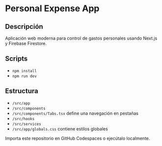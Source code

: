 # Personal Expense App

## Descripción
Aplicación web moderna para control de gastos personales usando Next.js y Firebase Firestore.

## Scripts
- `npm install`
- `npm run dev`

## Estructura
- `/src/app`
- `/src/components`
- `/src/components/Tabs.tsx` define una navegación en pestañas
- `/src/hooks`
- `/src/services`
- `/src/app/globals.css` contiene estilos globales

Importa este repositorio en GitHub Codespaces o ejecútalo localmente.
